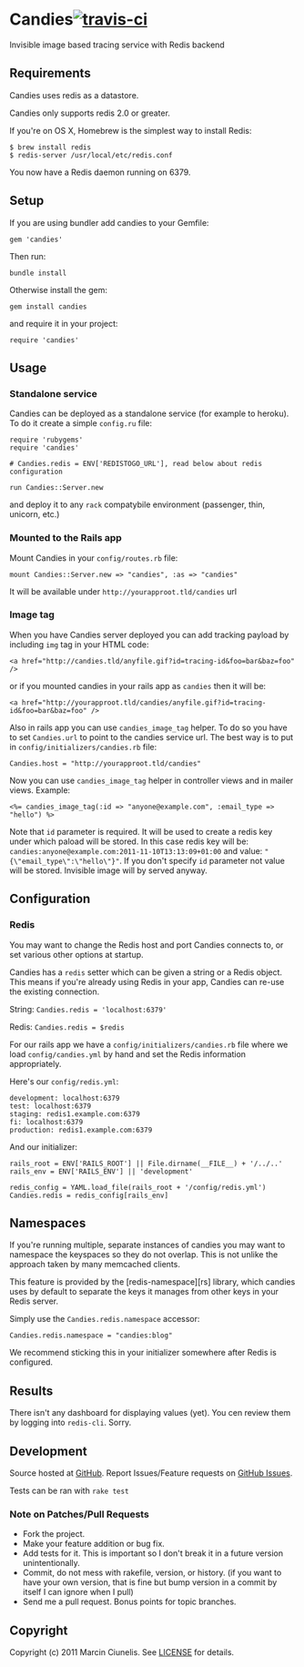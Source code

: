 # Candies[![travis-ci](https://secure.travis-ci.org/martinciu/candies.png?branch=master)](http://travis-ci.org/martinciu/candies)
Invisible image based tracing service with Redis backend

## Requirements

Candies uses redis as a datastore.

Candies only supports redis 2.0 or greater.

If you're on OS X, Homebrew is the simplest way to install Redis:

    $ brew install redis
    $ redis-server /usr/local/etc/redis.conf

You now have a Redis daemon running on 6379.

## Setup

If you are using bundler add candies to your Gemfile:

    gem 'candies'

Then run:

    bundle install

Otherwise install the gem:

    gem install candies

and require it in your project:

    require 'candies'

## Usage

### Standalone service

Candies can be deployed as a standalone service (for example to heroku). To do it create a simple `config.ru` file:

    require 'rubygems'
    require 'candies'

    # Candies.redis = ENV['REDISTOGO_URL'], read below about redis configuration

    run Candies::Server.new

and deploy it to any `rack` compatybile environment (passenger, thin, unicorn, etc.)

### Mounted to the Rails app

Mount Candies in your `config/routes.rb` file:

    mount Candies::Server.new => "candies", :as => "candies"

It will be available under `http://yourapproot.tld/candies` url

### Image tag

When you have Candies server deployed you can add tracking payload by including `img` tag in your HTML code:

    <a href="http://candies.tld/anyfile.gif?id=tracing-id&foo=bar&baz=foo" />

or if you mounted candies in your rails app as `candies` then it will be:

    <a href="http://yourapproot.tld/candies/anyfile.gif?id=tracing-id&foo=bar&baz=foo" />

Also in rails app you can use `candies_image_tag` helper. To do so you have to set `Candies.url` to point to the candies service url. The best way is to put in `config/initializers/candies.rb` file:
    
    Candies.host = "http://yourapproot.tld/candies"

Now you can use `candies_image_tag` helper in controller views and in mailer views. Example:

    <%= candies_image_tag(:id => "anyone@example.com", :email_type => "hello") %>

Note that `id` parameter is required. It will be used to create a redis key under which paload will be stored. In this case redis key will be: `candies:anyone@example.com:2011-11-10T13:13:09+01:00` and value: `"{\"email_type\":\"hello\"}"`. If you don't specify `id` parameter not value will be stored. Invisible image will by served anyway.

## Configuration

### Redis

You may want to change the Redis host and port Candies connects to, or
set various other options at startup.

Candies has a `redis` setter which can be given a string or a Redis
object. This means if you're already using Redis in your app, Candies
can re-use the existing connection.

String: `Candies.redis = 'localhost:6379'`

Redis: `Candies.redis = $redis`

For our rails app we have a `config/initializers/candies.rb` file where
we load `config/candies.yml` by hand and set the Redis information
appropriately.

Here's our `config/redis.yml`:

    development: localhost:6379
    test: localhost:6379
    staging: redis1.example.com:6379
    fi: localhost:6379
    production: redis1.example.com:6379

And our initializer:

    rails_root = ENV['RAILS_ROOT'] || File.dirname(__FILE__) + '/../..'
    rails_env = ENV['RAILS_ENV'] || 'development'

    redis_config = YAML.load_file(rails_root + '/config/redis.yml')
    Candies.redis = redis_config[rails_env]

## Namespaces

If you're running multiple, separate instances of candies you may want
to namespace the keyspaces so they do not overlap. This is not unlike
the approach taken by many memcached clients.

This feature is provided by the [redis-namespace][rs] library, which
candies uses by default to separate the keys it manages from other keys
in your Redis server.

Simply use the `Candies.redis.namespace` accessor:

    Candies.redis.namespace = "candies:blog"

We recommend sticking this in your initializer somewhere after Redis
is configured.

## Results

There isn't any dashboard for displaying values (yet). You cen review them by logging into `redis-cli`. Sorry.

## Development

Source hosted at [GitHub](http://github.com/martinciu/candies).
Report Issues/Feature requests on [GitHub Issues](http://github.com/martinciu/candies/issues).

Tests can be ran with `rake test`

### Note on Patches/Pull Requests

 * Fork the project.
 * Make your feature addition or bug fix.
 * Add tests for it. This is important so I don't break it in a
   future version unintentionally.
 * Commit, do not mess with rakefile, version, or history.
   (if you want to have your own version, that is fine but bump version in a commit by itself I can ignore when I pull)
 * Send me a pull request. Bonus points for topic branches.

## Copyright

Copyright (c) 2011 Marcin Ciunelis. See [LICENSE](https://github.com/martinciu/candies/blob/master/LICENSE) for details.
